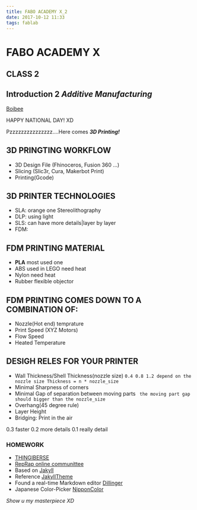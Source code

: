 ```yaml
---
title: FABO ACADEMY X_2
date: 2017-10-12 11:33
tags: fablab
---
```


# FABO ACADEMY X
## CLASS 2
## Introduction 2 *Additive Manufacturing*

[Boibee](https://mrtriskin.github.io/)

HAPPY NATIONAL DAY! XD

Pzzzzzzzzzzzzzzz....Here comes ***3D Printing!***

## 3D PRINGTING WORKFLOW

  - 3D Design File (Fhinoceros, Fusion 360 ...)
  - Slicing (Slic3r, Cura, Makerbot Print)
  - Printing(Gcode)

## 3D PRINTER TECHNOLOGIES
  - SLA: orange one Stereolithography
  - DLP: using light
  - SLS: can have more details|layer by layer
  - FDM:
## FDM PRINTING MATERIAL
  - **PLA** most used one
  - ABS used in LEGO need heat
  - Nylon need heat
  - Rubber flexible objector
## FDM PRINTING COMES DOWN TO A COMBINATION OF:
  - Nozzle(Hot end) temprature
  - Print Speed (XYZ Motors)
  - Flow Speed
  - Heated Temperature

## DESIGH RELES FOR YOUR PRINTER
  - Wall Thickness/Shell Thickness(nozzle size)
    `0.4 0.8 1.2 depend on the nozzle size Thickness = n * nozzle_size`
  - Minimal Sharpness of corners
  - Minimal Gap of separation between moving parts
    ` the moving part gap should bigger than the nozzle_size`
  - Overhang(45 degree rule)
  - Layer Height
  - Bridging: Print in the air

0.3 faster 0.2 more details 0.1 really detail
### HOMEWORK
  - [THINGIBERSE](https://www.thingiverse.com/)
  - [RepRap online communittee](http://reprap.org/)
  - Based on [Jakyll](http://jekyllrb.com/)
  - Reference [JakyllTheme](http://jekyllthemes.org/)
  - Found a real-time Markdown editor [Dillinger](https://dillinger.io/)
  - Japanese Color-Picker [NipponColor](http://nipponcolors.com)

*Show u my masterpiece XD*

